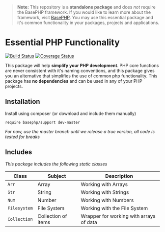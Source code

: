 > **Note:** This repository is a **standalone package** and does *not* require the BasePHP framework. If you would like to learn more about the framework, visit [BasePHP](https://github.com/basephp/framework). You may use this essential package and it's common functionality in your packages, projects and applications.

# Essential PHP Functionality

[![Build Status](https://travis-ci.org/basephp/support.svg?branch=master)](https://travis-ci.org/basephp/support) [![Coverage Status](https://coveralls.io/repos/github/basephp/support/badge.svg?branch=master)](https://coveralls.io/github/basephp/support?branch=master)

This package will help **simplify your PHP development**. PHP core functions are never consistent with it's naming conventions, and this package gives you an alternative that simplifies the use of common php functionality. This package has **no dependencies** and can be used in any of your PHP projects.

## Installation

Install using composer (or download and include them manually)

```
require basephp/support dev-master
```
*For now, use the master branch until we release a true version, all code is tested for breaks*

## Includes

*This package includes the following static classes*

|Class            |Subject              |Description                     |
|---              |---                  |---                             |
|`Arr`            | Array               | Working with Arrays            |
|`Str`            | String              | Working with Strings           |
|`Num`            | Number              | Working with Numbers           |
|`Filesystem`     | File System         | Working with the File System   |
|`Collection`     | Collection of items | Wrapper for working with arrays of data |
